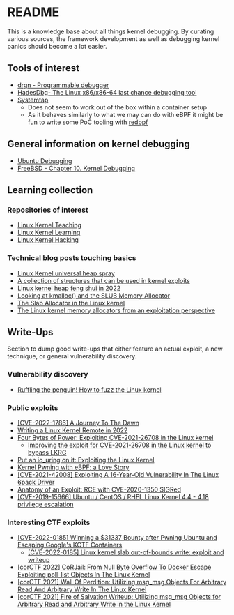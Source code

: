 # README

This is a knowledge base about all things kernel debugging.
By curating various sources, the framework development as well as debugging kernel panics should become a lot easier.

## Tools of interest

* [drgn - Programmable debugger](https://github.com/osandov/drgn)
* [HadesDbg- The Linux x86/x86-64 last chance debugging tool](https://github.com/h311d1n3r/HadesDbg)
* [Systemtap](https://sourceware.org/systemtap/documentation.html)
  * Does not seem to work out of the box within a container setup
  * As it behaves similarly to what we may can do with eBPF it might be fun to write some PoC tooling with [redbpf](https://github.com/foniod/redbpf)

## General information on kernel debugging

* [Ubuntu Debugging](https://wiki.ubuntu.com/Kernel/Debugging)
* [FreeBSD - Chapter 10. Kernel Debugging](https://docs.freebsd.org/en/books/developers-handbook/kerneldebug/)

## Learning collection

### Repositories of interest

* [Linux Kernel Teaching](https://linux-kernel-labs.github.io/refs/heads/master/)
* [Linux Kernel Learning](https://github.com/ocastejon/linux-kernel-learning)
* [Linux Kernel Hacking](https://github.coqm/xcellerator/linux_kernel_hacking)

### Technical blog posts touching basics

* [Linux Kernel universal heap spray](https://duasynt.com/blog/linux-kernel-heap-spray)
* [A collection of structures that can be used in kernel exploits](https://ptr-yudai.hatenablog.com/entry/2020/03/16/165628)
* [Linux kernel heap feng shui in 2022](https://duasynt.com/blog/linux-kernel-heap-feng-shui-2022)
* [Looking at kmalloc() and the SLUB Memory Allocator](https://ruffell.nz/programming/writeups/2019/02/15/looking-at-kmalloc-and-the-slub-memory-allocator.html)
* [The Slab Allocator in the Linux kernel](https://hammertux.github.io/slab-allocator)
* [The Linux kernel memory allocators from an exploitation perspective](https://argp.github.io/2012/01/03/linux-kernel-heap-exploitation/)

## Write-Ups

Section to dump good write-ups that either feature an actual exploit, a new technique, or general vulnerability discovery.

### Vulnerability discovery

* [Ruffling the penguin! How to fuzz the Linux kernel](https://hackmag.com/security/linux-fuzzing/)

### Public exploits

* [[CVE-2022-1786] A Journey To The Dawn](https://blog.kylebot.net/2022/10/16/CVE-2022-1786/)
* [Writing a Linux Kernel Remote in 2022](https://blog.immunityinc.com/p/writing-a-linux-kernel-remote-in-2022/)
* [Four Bytes of Power: Exploiting CVE-2021-26708 in the Linux kernel](https://a13xp0p0v.github.io/2021/02/09/CVE-2021-26708.html)
  * [Improving the exploit for CVE-2021-26708 in the Linux kernel to bypass LKRG](https://a13xp0p0v.github.io/2021/08/25/lkrg-bypass.html)
* [Put an io_uring on it: Exploiting the Linux Kernel](https://www.graplsecurity.com/post/iou-ring-exploiting-the-linux-kernel)
* [Kernel Pwning with eBPF: a Love Story](https://www.graplsecurity.com/post/kernel-pwning-with-ebpf-a-love-story)
* [[CVE-2021-42008] Exploiting A 16-Year-Old Vulnerability In The Linux 6pack Driver](https://syst3mfailure.io/sixpack-slab-out-of-bounds)
* [Anatomy of an Exploit: RCE with CVE-2020-1350 SIGRed](https://www.graplsecurity.com/post/anatomy-of-an-exploit-rce-with-cve-2020-1350-sigred)
* [[CVE-2019-15666] Ubuntu / CentOS / RHEL Linux Kernel 4.4 - 4.18 privilege escalation](https://duasynt.com/blog/ubuntu-centos-redhat-privesc)

### Interesting CTF exploits

* [[CVE-2022-0185] Winning a $31337 Bounty after Pwning Ubuntu and Escaping Google's KCTF Containers](https://www.willsroot.io/2022/01/cve-2022-0185.html)
  * [[CVE-2022-0185] Linux kernel slab out-of-bounds write: exploit and writeup](https://www.openwall.com/lists/oss-security/2022/01/25/14)
* [[corCTF 2022] CoRJail: From Null Byte Overflow To Docker Escape Exploiting poll_list Objects In The Linux Kernel](https://syst3mfailure.io/corjail)
* [[corCTF 2021] Wall Of Perdition: Utilizing msg_msg Objects For Arbitrary Read And Arbitrary Write In The Linux Kernel](https://syst3mfailure.io/wall-of-perdition)
* [[corCTF 2021] Fire of Salvation Writeup: Utilizing msg_msg Objects for Arbitrary Read and Arbitrary Write in the Linux Kernel](https://www.willsroot.io/2021/08/corctf-2021-fire-of-salvation-writeup.html)
